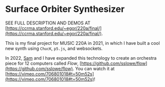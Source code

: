 # Surface Orbiter Synthesizer

SEE FULL DESCRIPTION AND DEMOS AT [https://ccrma.stanford.edu/~egor/220a/final/](https://ccrma.stanford.edu/~egor/220a/final/).

This is my final project for MUSIC 220A in 2021, in which I have built a cool new synth using `ChucK`, `p5.js`, and websockets. 

In 2022, [Sam](https://github.com/sslowe) and I have expanded this technology to create an orchestra piece for 12 computers called _Flow_, [https://github.com/sslowe/flow](https://github.com/sslowe/flow). You can watch it at [https://vimeo.com/706801018#t=50m52s](https://vimeo.com/706801018#t=50m52s)!